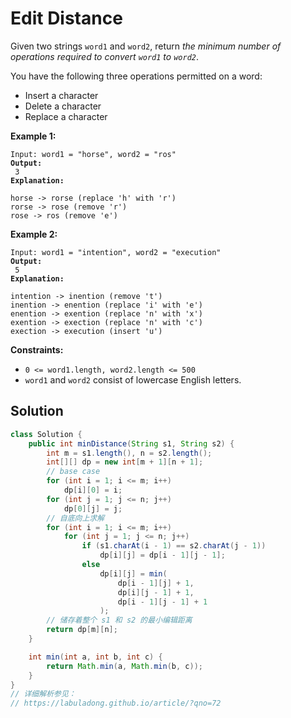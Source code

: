 # Edit Distance



Given two strings `word1` and `word2`, return _the minimum number of operations required to convert `word1` to `word2`_.

You have the following three operations permitted on a word:

* Insert a character
* Delete a character
* Replace a character

&#x20;

**Example 1:**

<pre><code>Input: word1 = "horse", word2 = "ros"
<strong>Output:
</strong> 3
<strong>Explanation:
</strong> 
horse -> rorse (replace 'h' with 'r')
rorse -> rose (remove 'r')
rose -> ros (remove 'e')
</code></pre>

**Example 2:**

<pre><code>Input: word1 = "intention", word2 = "execution"
<strong>Output:
</strong> 5
<strong>Explanation:
</strong> 
intention -> inention (remove 't')
inention -> enention (replace 'i' with 'e')
enention -> exention (replace 'n' with 'x')
exention -> exection (replace 'n' with 'c')
exection -> execution (insert 'u')
</code></pre>

&#x20;

**Constraints:**

* `0 <= word1.length, word2.length <= 500`
* `word1` and `word2` consist of lowercase English letters.

## Solution

```java
class Solution {
    public int minDistance(String s1, String s2) {
        int m = s1.length(), n = s2.length();
        int[][] dp = new int[m + 1][n + 1];
        // base case
        for (int i = 1; i <= m; i++)
            dp[i][0] = i;
        for (int j = 1; j <= n; j++)
            dp[0][j] = j;
        // 自底向上求解
        for (int i = 1; i <= m; i++)
            for (int j = 1; j <= n; j++)
                if (s1.charAt(i - 1) == s2.charAt(j - 1))
                    dp[i][j] = dp[i - 1][j - 1];
                else
                    dp[i][j] = min(
                        dp[i - 1][j] + 1,
                        dp[i][j - 1] + 1,
                        dp[i - 1][j - 1] + 1
                    );
        // 储存着整个 s1 和 s2 的最小编辑距离
        return dp[m][n];
    }

    int min(int a, int b, int c) {
        return Math.min(a, Math.min(b, c));
    }
}
// 详细解析参见：
// https://labuladong.github.io/article/?qno=72

```
